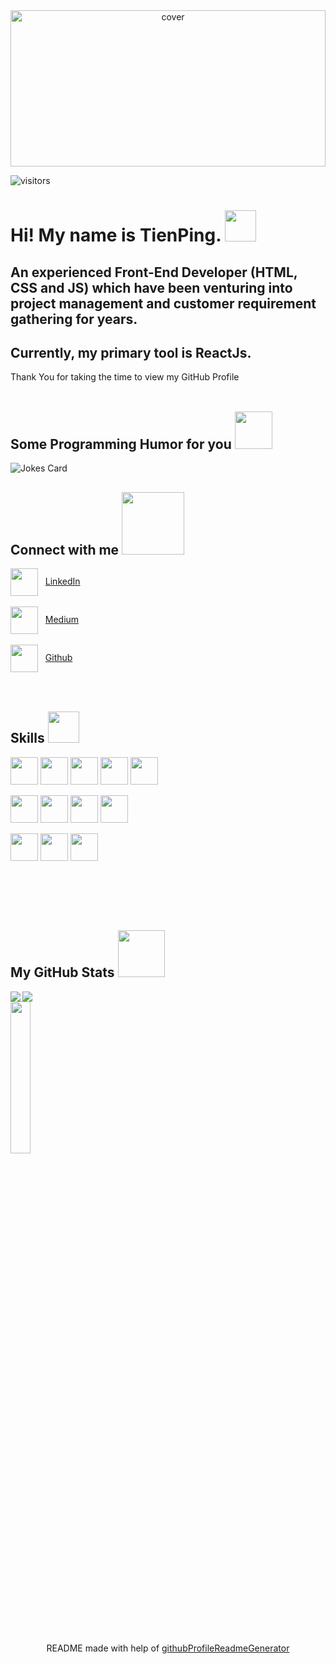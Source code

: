 <div align="center">
<img width="100%" height = "250px" src="https://cdn.pixabay.com/photo/2018/01/14/23/12/nature-3082832_1280.jpg" alt="cover" />
</div>

<p align='center'>

![visitors](https://visitor-badge.glitch.me/badge?page_id=tienping.tienping)

</p>

<h1> Hi! My name is TienPing. <img src = "https://raw.githubusercontent.com/MartinHeinz/MartinHeinz/master/wave.gif" width = 50px> </h1>
<h2>An experienced Front-End Developer (HTML, CSS and JS)  which have been venturing into project management and customer requirement gathering for years.</h2>
<h2>Currently, my primary tool is ReactJs.</h2>
<div>Thank You for taking the time to view my GitHub Profile</div>

<br>

<h2> Some Programming Humor for you <img src='https://media2.giphy.com/media/UQDSBzfyiBKvgFcSTw/giphy.gif?cid=ecf05e47p3cd513axbek3f56ti3jzizq8hincw20jauyyfyw&rid=giphy.gif' width = '60px'></h2>
<div>

![Jokes Card](https://readme-jokes.vercel.app/api?theme=default)

</div>

<div size='20px'>
<h2> Connect with me <img src='https://raw.githubusercontent.com/ShahriarShafin/ShahriarShafin/main/Assets/handshake.gif' width="100px"> </h2>
<p>
<div>
<a href = 'https://www.linkedin.com/in/https://www.linkedin.com/in/tienping'><img width = '44px' align= 'center' src="https://raw.githubusercontent.com/rahulbanerjee26/githubAboutMeGenerator/main/icons/linked-in-alt.svg"/></a> 
&nbsp
<a href = 'https://www.linkedin.com/in/https://www.linkedin.com/in/tienping'> LinkedIn </a> 
</div>
<br>
<div>
<a href = 'https://medium.com/@petwesley'><img width = '44px' align= 'center' src="https://raw.githubusercontent.com/rahulbanerjee26/githubAboutMeGenerator/main/icons/medium.svg"/></a> 
&nbsp
<a href = 'https://medium.com/@petwesley'> Medium</a> 
</div>
<br>
<div>
<a href = 'https://www.github.com/tienping'><img width = '44px' align= 'center' src="https://raw.githubusercontent.com/rahulbanerjee26/githubAboutMeGenerator/main/icons/github.svg"/></a> 
&nbsp
<a href = 'https://www.github.com/tienping'> Github </a> 
</div>
<br>
<br>
</p>
  
</div>
<h2> Skills <img src = "https://media2.giphy.com/media/QssGEmpkyEOhBCb7e1/giphy.gif?cid=ecf05e47a0n3gi1bfqntqmob8g9aid1oyj2wr3ds3mg700bl&rid=giphy.gif" width = 50px> </h2>
<p>
<div>
<img width ='44px' align='center' src ='https://raw.githubusercontent.com/rahulbanerjee26/githubAboutMeGenerator/main/icons/reactjs.svg'>
<img width ='44px' align='center' src ='https://raw.githubusercontent.com/rahulbanerjee26/githubAboutMeGenerator/main/icons/javascript.svg'>
<img width ='44px' align='center' src ='https://raw.githubusercontent.com/rahulbanerjee26/githubAboutMeGenerator/main/icons/html.svg'>
<img width ='44px' align='center' src ='https://raw.githubusercontent.com/rahulbanerjee26/githubAboutMeGenerator/main/icons/css.svg'>
<img width ='44px' align='center' src ='https://raw.githubusercontent.com/rahulbanerjee26/githubAboutMeGenerator/main/icons/sass.svg'>
</div>
<br>
<div>
<img width ='44px' align='center' src ='https://raw.githubusercontent.com/rahulbanerjee26/githubAboutMeGenerator/main/icons/firebase.svg'>
<img width ='44px' align='center' src ='https://raw.githubusercontent.com/rahulbanerjee26/githubAboutMeGenerator/main/icons/bootstrap.svg'>
<img width ='44px' align='center' src ='https://raw.githubusercontent.com/rahulbanerjee26/githubAboutMeGenerator/main/icons/chartjs.svg'>
<img width ='44px' align='center' src ='https://raw.githubusercontent.com/rahulbanerjee26/githubAboutMeGenerator/main/icons/mysql.svg'>
</div>
<br>
<div>
<img width ='44px' align='center' src ='https://raw.githubusercontent.com/rahulbanerjee26/githubAboutMeGenerator/main/icons/git.svg'>
<img width ='44px' align='center' src ='https://raw.githubusercontent.com/rahulbanerjee26/githubAboutMeGenerator/main/icons/github.svg'>
<img width ='44px' align='center' src ='https://raw.githubusercontent.com/rahulbanerjee26/githubAboutMeGenerator/main/icons/postman.svg'>
</div>
<br>
<br>
</p>

<br>
<br>

<h2> My GitHub Stats <img src='https://media1.giphy.com/media/du3J3cXyzhj75IOgvA/giphy.gif?cid=ecf05e47x2g034i9pzwtzzsd3xgg2w9nr94t4tflbbgo3008&rid=giphy.gif' width='75px'> </h2>
<a href="https://github.com/anuraghazra/github-readme-stats">
<img align="left" src="https://github-readme-stats.vercel.app/api?username=tienping&count_private=true&show_icons=true&theme=solarized-light" />
</a>
<a href="https://github.com/anuraghazra/convoychat">
<img align="center" src="https://github-readme-stats.vercel.app/api/top-langs/?username=tienping&theme=default" />
</a>

<!-- BLOG-POST-LIST:START -->
<!-- BLOG-POST-LIST:END -->

<div>
<img width ='25%' height = '25%'  src='https://cdn.pixabay.com/photo/2018/09/24/08/31/pixel-cells-3699334_1280.png'/>
</div>

<br>
<br>
<br>
<footer align='center'>README made with help of <a href='https://github.com/rahulbanerjee26/githubProfileReadmeGenerator'>githubProfileReadmeGenerator</a> </footer>
